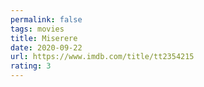 ```yaml
---
permalink: false
tags: movies
title: Miserere
date: 2020-09-22
url: https://www.imdb.com/title/tt2354215
rating: 3
---
```

